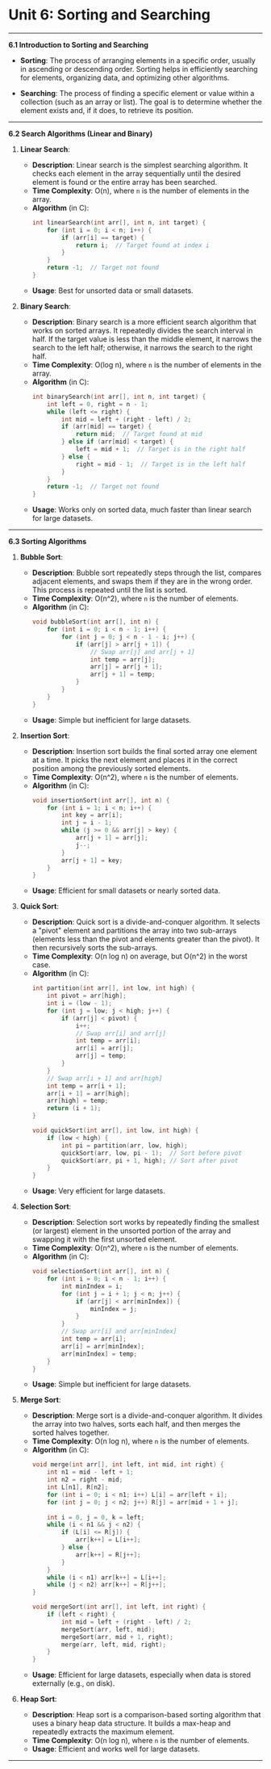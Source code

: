 # Unit 6: Sorting and Searching
---

**6.1 Introduction to Sorting and Searching**

- **Sorting**: The process of arranging elements in a specific order, usually in ascending or descending order. Sorting helps in efficiently searching for elements, organizing data, and optimizing other algorithms.

- **Searching**: The process of finding a specific element or value within a collection (such as an array or list). The goal is to determine whether the element exists and, if it does, to retrieve its position.

---

**6.2 Search Algorithms (Linear and Binary)**

1. **Linear Search**:
   - **Description**: Linear search is the simplest searching algorithm. It checks each element in the array sequentially until the desired element is found or the entire array has been searched.
   - **Time Complexity**: O(n), where `n` is the number of elements in the array.
   - **Algorithm** (in C):
     ```c
     int linearSearch(int arr[], int n, int target) {
         for (int i = 0; i < n; i++) {
             if (arr[i] == target) {
                 return i;  // Target found at index i
             }
         }
         return -1;  // Target not found
     }
     ```
   - **Usage**: Best for unsorted data or small datasets.

2. **Binary Search**:
   - **Description**: Binary search is a more efficient search algorithm that works on sorted arrays. It repeatedly divides the search interval in half. If the target value is less than the middle element, it narrows the search to the left half; otherwise, it narrows the search to the right half.
   - **Time Complexity**: O(log n), where `n` is the number of elements in the array.
   - **Algorithm** (in C):
     ```c
     int binarySearch(int arr[], int n, int target) {
         int left = 0, right = n - 1;
         while (left <= right) {
             int mid = left + (right - left) / 2;
             if (arr[mid] == target) {
                 return mid;  // Target found at mid
             } else if (arr[mid] < target) {
                 left = mid + 1;  // Target is in the right half
             } else {
                 right = mid - 1;  // Target is in the left half
             }
         }
         return -1;  // Target not found
     }
     ```
   - **Usage**: Works only on sorted data, much faster than linear search for large datasets.

---

**6.3 Sorting Algorithms**

1. **Bubble Sort**:
   - **Description**: Bubble sort repeatedly steps through the list, compares adjacent elements, and swaps them if they are in the wrong order. This process is repeated until the list is sorted.
   - **Time Complexity**: O(n^2), where `n` is the number of elements.
   - **Algorithm** (in C):
     ```c
     void bubbleSort(int arr[], int n) {
         for (int i = 0; i < n - 1; i++) {
             for (int j = 0; j < n - 1 - i; j++) {
                 if (arr[j] > arr[j + 1]) {
                     // Swap arr[j] and arr[j + 1]
                     int temp = arr[j];
                     arr[j] = arr[j + 1];
                     arr[j + 1] = temp;
                 }
             }
         }
     }
     ```
   - **Usage**: Simple but inefficient for large datasets.

2. **Insertion Sort**:
   - **Description**: Insertion sort builds the final sorted array one element at a time. It picks the next element and places it in the correct position among the previously sorted elements.
   - **Time Complexity**: O(n^2), where `n` is the number of elements.
   - **Algorithm** (in C):
     ```c
     void insertionSort(int arr[], int n) {
         for (int i = 1; i < n; i++) {
             int key = arr[i];
             int j = i - 1;
             while (j >= 0 && arr[j] > key) {
                 arr[j + 1] = arr[j];
                 j--;
             }
             arr[j + 1] = key;
         }
     }
     ```
   - **Usage**: Efficient for small datasets or nearly sorted data.

3. **Quick Sort**:
   - **Description**: Quick sort is a divide-and-conquer algorithm. It selects a "pivot" element and partitions the array into two sub-arrays (elements less than the pivot and elements greater than the pivot). It then recursively sorts the sub-arrays.
   - **Time Complexity**: O(n log n) on average, but O(n^2) in the worst case.
   - **Algorithm** (in C):
     ```c
     int partition(int arr[], int low, int high) {
         int pivot = arr[high];
         int i = (low - 1);
         for (int j = low; j < high; j++) {
             if (arr[j] < pivot) {
                 i++;
                 // Swap arr[i] and arr[j]
                 int temp = arr[i];
                 arr[i] = arr[j];
                 arr[j] = temp;
             }
         }
         // Swap arr[i + 1] and arr[high]
         int temp = arr[i + 1];
         arr[i + 1] = arr[high];
         arr[high] = temp;
         return (i + 1);
     }

     void quickSort(int arr[], int low, int high) {
         if (low < high) {
             int pi = partition(arr, low, high);
             quickSort(arr, low, pi - 1);  // Sort before pivot
             quickSort(arr, pi + 1, high); // Sort after pivot
         }
     }
     ```
   - **Usage**: Very efficient for large datasets.

4. **Selection Sort**:
   - **Description**: Selection sort works by repeatedly finding the smallest (or largest) element in the unsorted portion of the array and swapping it with the first unsorted element.
   - **Time Complexity**: O(n^2), where `n` is the number of elements.
   - **Algorithm** (in C):
     ```c
     void selectionSort(int arr[], int n) {
         for (int i = 0; i < n - 1; i++) {
             int minIndex = i;
             for (int j = i + 1; j < n; j++) {
                 if (arr[j] < arr[minIndex]) {
                     minIndex = j;
                 }
             }
             // Swap arr[i] and arr[minIndex]
             int temp = arr[i];
             arr[i] = arr[minIndex];
             arr[minIndex] = temp;
         }
     }
     ```
   - **Usage**: Simple but inefficient for large datasets.

5. **Merge Sort**:
   - **Description**: Merge sort is a divide-and-conquer algorithm. It divides the array into two halves, sorts each half, and then merges the sorted halves together.
   - **Time Complexity**: O(n log n), where `n` is the number of elements.
   - **Algorithm** (in C):
     ```c
     void merge(int arr[], int left, int mid, int right) {
         int n1 = mid - left + 1;
         int n2 = right - mid;
         int L[n1], R[n2];
         for (int i = 0; i < n1; i++) L[i] = arr[left + i];
         for (int j = 0; j < n2; j++) R[j] = arr[mid + 1 + j];
         
         int i = 0, j = 0, k = left;
         while (i < n1 && j < n2) {
             if (L[i] <= R[j]) {
                 arr[k++] = L[i++];
             } else {
                 arr[k++] = R[j++];
             }
         }
         while (i < n1) arr[k++] = L[i++];
         while (j < n2) arr[k++] = R[j++];
     }

     void mergeSort(int arr[], int left, int right) {
         if (left < right) {
             int mid = left + (right - left) / 2;
             mergeSort(arr, left, mid);
             mergeSort(arr, mid + 1, right);
             merge(arr, left, mid, right);
         }
     }
     ```
   - **Usage**: Efficient for large datasets, especially when data is stored externally (e.g., on disk).

6. **Heap Sort**:
   - **Description**: Heap sort is a comparison-based sorting algorithm that uses a binary heap data structure. It builds a max-heap and repeatedly extracts the maximum element.
   - **Time Complexity**: O(n log n), where `n` is the number of elements.
   - **Usage**: Efficient and works well for large datasets.

---